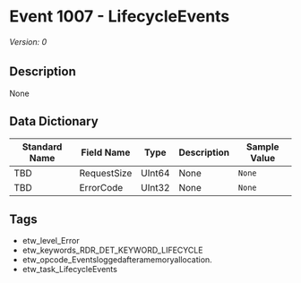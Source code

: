 # Event 1007 - LifecycleEvents
###### Version: 0

## Description
None

## Data Dictionary
|Standard Name|Field Name|Type|Description|Sample Value|
|---|---|---|---|---|
|TBD|RequestSize|UInt64|None|`None`|
|TBD|ErrorCode|UInt32|None|`None`|

## Tags
* etw_level_Error
* etw_keywords_RDR_DET_KEYWORD_LIFECYCLE
* etw_opcode_Eventsloggedafteramemoryallocation.
* etw_task_LifecycleEvents